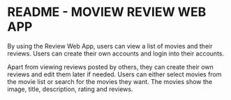 # README - MOVIEW REVIEW WEB APP

By using the Review Web App, users can view a list of movies and their
reviews. Users can create their own accounts and login into their accounts.

Apart from viewing reviews posted by others, they can create their own
reviews and edit them later if needed. Users can either select movies from
the movie list or search for the movies they want. The movies show the image,
title, description, rating and reviews.
